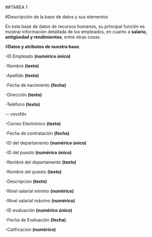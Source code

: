 ##TAREA 1

#Descripción de la base de datos y sus elementos

En esta base de datos de recursos humanos,  su principal función es mostrar información detallada de los empleados, en cuanto a **salario, antigüedad y rendimientos**, entre otras cosas.

#**Datos y atributos de nuestra base.**

-ID Empleado **(numérico único)**

-Nombre **(texto)**

-Apellido **(texto)**

-Fecha de nacimiento **(fecha)**

-Dirección **(texto)**

-Teléfono **(texto)**

--  vsvsfdv

-Correo Electrónico **(texto)**

-Fecha de contratación **(fecha)**

-ID del departamento **(numérico único)**

-ID del puesto **(numérico único)**

-Nombre del departamento **(texto)**

-Nombre del puesto **(texto)**

-Descripcion **(texto)**

-Nivel salarial minimo **(numérico)**

-Nivel salarial máximo **(numérico)**

-ID evaluación **(numérico único)**

-Fecha de Evaluación  **(fecha)**

-Calificacion **(numérico)**
